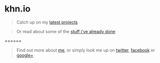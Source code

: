 khn.io
======

> Catch up on my [latest projects](https://github.com/khngrd)

> Or read about some of the [stuff i've already done](https://github.com/khngrd)

======

>Find out more about [me](#bio), or simply look me up on [twitter](https://twitter.com/quazoosl), [facebook](https://www.facebook.com/kasperhn) or [google+](https://plus.google.com/u/0/+KasperHauglandNørgaard/)
